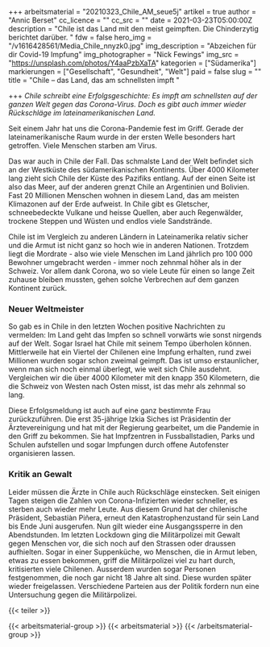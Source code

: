 +++
arbeitsmaterial = "20210323_Chile_AM_seue5j"
artikel = true
author = "Annic Berset"
cc_licence = ""
cc_src = ""
date = 2021-03-23T05:00:00Z
description = "Chile ist das Land mit den meist geimpften. Die Chinderzytig berichtet darüber. "
fdw = false
hero_img = "/v1616428561/Media_Chile_nnyzk0.jpg"
img_description = "Abzeichen für dir Covid-19 Impfung"
img_photographer = "Nick Fewings"
img_src = "https://unsplash.com/photos/Y4aaPzbXaTA"
kategorien = ["Südamerika"]
markierungen = ["Gesellschaft", "Gesundheit", "Welt"]
paid = false
slug = ""
title = "Chile – das Land, das am schnellsten impft "

+++
_Chile schreibt eine Erfolgsgeschichte: Es impft am schnellsten auf der ganzen Welt gegen das Corona-Virus. Doch es gibt auch immer wieder Rückschläge im lateinamerikanischen Land._

Seit einem Jahr hat uns die Corona-Pandemie fest im Griff. Gerade der lateinamerikanische Raum wurde in der ersten Welle besonders hart getroffen. Viele Menschen starben am Virus.

Das war auch in Chile der Fall. Das schmalste Land der Welt befindet sich an der Westküste des südamerikanischen Kontinents. Über 4000 Kilometer lang zieht sich Chile der Küste des Pazifiks entlang. Auf der einen Seite ist also das Meer, auf der anderen grenzt Chile an Argentinien und Bolivien. Fast 20 Millionen Menschen wohnen in diesem Land, das am meisten Klimazonen auf der Erde aufweist. In Chile gibt es Gletscher, schneebedeckte Vulkane und heisse Quellen, aber auch Regenwälder, trockene Steppen und Wüsten und endlos viele Sandstrände.

Chile ist im Vergleich zu anderen Ländern in Lateinamerika relativ sicher und die Armut ist nicht ganz so hoch wie in anderen Nationen. Trotzdem liegt die Mordrate - also wie viele Menschen im Land jährlich pro 100 000 Bewohner umgebracht werden - immer noch zehnmal höher als in der Schweiz. Vor allem dank Corona, wo so viele Leute für einen so lange Zeit zuhause bleiben mussten, gehen solche Verbrechen auf dem ganzen Kontinent zurück.

### Neuer Weltmeister

So gab es in Chile in den letzten Wochen positive Nachrichten zu vermelden: Im Land geht das Impfen so schnell vorwärts wie sonst nirgends auf der Welt. Sogar Israel hat Chile mit seinem Tempo überholen können. Mittlerweile hat ein Viertel der Chilenen eine Impfung erhalten, rund zwei Millionen wurden sogar schon zweimal geimpft. Das ist umso erstaunlicher, wenn man sich noch einmal überlegt, wie weit sich Chile ausdehnt. Vergleichen wir die über 4000 Kilometer mit den knapp 350 Kilometern, die die Schweiz von Westen nach Osten misst, ist das mehr als zehnmal so lang.

Diese Erfolgsmeldung ist auch auf eine ganz bestimmte Frau zurückzuführen. Die erst 35-jährige Izkia Siches ist Präsidentin der Ärztevereinigung und hat mit der Regierung gearbeitet, um die Pandemie in den Griff zu bekommen. Sie hat Impfzentren in Fussballstadien, Parks und Schulen aufstellen und sogar Impfungen durch offene Autofenster organisieren lassen.

### Kritik an Gewalt

Leider müssen die Ärzte in Chile auch Rückschläge einstecken. Seit einigen Tagen steigen die Zahlen von Corona-Infizierten wieder schneller, es sterben auch wieder mehr Leute. Aus diesem Grund hat der chilenische Präsident, Sebastiàn Piñera, erneut den Katastrophenzustand für sein Land bis Ende Juni ausgerufen. Nun gilt wieder eine Ausgangssperre in den Abendstunden. Im letzten Lockdown ging die Militärpolizei mit Gewalt gegen Menschen vor, die sich noch auf den Strassen oder draussen aufhielten. Sogar in einer Suppenküche, wo Menschen, die in Armut leben, etwas zu essen bekommen, griff die Militärpolizei viel zu hart durch, kritisierten viele Chilenen. Ausserdem wurden sogar Personen festgenommen, die noch gar nicht 18 Jahre alt sind. Diese wurden später wieder freigelassen. Verschiedene Parteien aus der Politik fordern nun eine Untersuchung gegen die Militärpolizei.

{{< teiler >}}

{{< arbeitsmaterial-group >}}
{{< arbeitsmaterial >}}
{{< /arbeitsmaterial-group >}}
